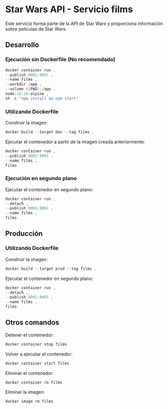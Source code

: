 # Star Wars API - Servicio films

Este servicio forma parte de la API de Star Wars y proporciona información sobre películas de Star Wars.

## Desarrollo

### Ejecución sin Dockerfile (No recomendado)

```powershell
docker container run ,
--publish 8001:8001 ,
--name films ,
--workdir /app ,
--volume ${PWD}:/app ,
node:18.16-alpine ,
sh -c "npm install && npm start"
```

### Utilizando Dockerfile

Construir la imagen:

```powershell
docker build --target dev --tag films .
```

Ejecutar el contenedor a partir de la imagen creada anteriormente:

```powershell
docker container run ,
--publish 8001:8001 ,
--name films ,
films
```

### Ejecución en segundo plano

Ejecutar el contenedor en segundo plano:

```powershell
docker container run ,
--detach ,
--publish 8001:8001 ,
--name films ,
films
```

## Producción

### Utilizando Dockerfile

Construir la imagen:

```powershell
docker build --target prod --tag films .
```

Ejecutar el contenedor en segundo plano:

```powershell
docker container run ,
--detach ,
--publish 8001:8001 ,
--name films ,
films
```

## Otros comandos

Detener el contenedor:

```powershell
docker container stop films
```

Volver a ejecutar el contenedor:

```powershell
docker container start films
```

Eliminar el contenedor:

```powershell
docker container rm films
```

Eliminar la imagen:

```powershell
docker image rm films
```